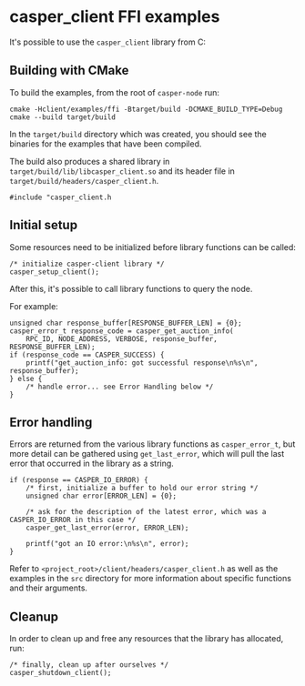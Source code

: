 # casper_client FFI examples

It's possible to use the `casper_client` library from C:


## Building with CMake

To build the examples, from the root of `casper-node` run:

```
cmake -Hclient/examples/ffi -Btarget/build -DCMAKE_BUILD_TYPE=Debug
cmake --build target/build
```

In the `target/build` directory which was created, you should see the binaries for the examples that have been compiled.

The build also produces a shared library in `target/build/lib/libcasper_client.so` and its header file in
`target/build/headers/casper_client.h`.

```
#include "casper_client.h
```


## Initial setup

Some resources need to be initialized before library functions can be called:

```
/* initialize casper-client library */
casper_setup_client();
```

After this, it's possible to call library functions to query the node.

For example:

```
unsigned char response_buffer[RESPONSE_BUFFER_LEN] = {0};
casper_error_t response_code = casper_get_auction_info(
    RPC_ID, NODE_ADDRESS, VERBOSE, response_buffer, RESPONSE_BUFFER_LEN);
if (response_code == CASPER_SUCCESS) {
    printf("get_auction_info: got successful response\n%s\n", response_buffer);
} else {
    /* handle error... see Error Handling below */
}
```


## Error handling

Errors are returned from the various library functions as `casper_error_t`, but more detail can be gathered using
`get_last_error`, which will pull the last error that occurred in the library as a string.

```
if (response == CASPER_IO_ERROR) {
    /* first, initialize a buffer to hold our error string */
    unsigned char error[ERROR_LEN] = {0};

    /* ask for the description of the latest error, which was a CASPER_IO_ERROR in this case */
    casper_get_last_error(error, ERROR_LEN);

    printf("got an IO error:\n%s\n", error);
}
```

Refer to `<project_root>/client/headers/casper_client.h` as well as the examples in the `src` directory for more
information about specific functions and their arguments.


## Cleanup

In order to clean up and free any resources that the library has allocated, run:

```
/* finally, clean up after ourselves */
casper_shutdown_client();
```
